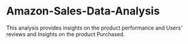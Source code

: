 # Amazon-Sales-Data-Analysis
This analysis provides insights on the product performance and Users' reviews and Insights on the product Purchased. 
